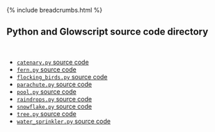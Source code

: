 {% include breadcrumbs.html %}

## Python and Glowscript source code directory
<div class="header_line"><br/></div>

- [`catenary.py` source code](catenary.py)
- [`fern.py` source code](fern.py)
- [`flocking_birds.py` source code](flocking_birds.py)
- [`parachute.py` source code](parachute.py)
- [`pool.py` source code](pool.py)
- [`raindrops.py` source code](raindrops.py)
- [`snowflake.py` source code](snowflake.py)
- [`tree.py` source code](tree.py)
- [`water_sprinkler.py` source code](water_sprinkler.py)


